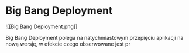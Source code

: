 # Big Bang Deployment

![[Big Bang Deployment.png]]

Big Bang Deployment polega na natychmiastowym przepięciu aplikacji na nową wersję, w efekcie czego obserwowane jest pr